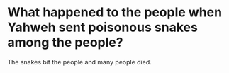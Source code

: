 # What happened to the people when Yahweh sent poisonous snakes among the people?

The snakes bit the people and many people died.
